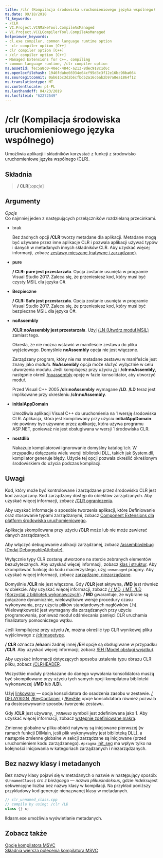 ```yaml
---
title: /clr (Kompilacja środowiska uruchomieniowego języka wspólnego)
ms.date: 09/18/2018
f1_keywords:
- /CLR
- VC.Project.VCNMakeTool.CompileAsManaged
- VC.Project.VCCLCompilerTool.CompileAsManaged
helpviewer_keywords:
- cl.exe compiler, common language runtime option
- -clr compiler option [C++]
- clr compiler option [C++]
- /clr compiler option [C++]
- Managed Extensions for C++, compiling
- common language runtime, /clr compiler option
ms.assetid: fec5a8c0-40ec-484c-a213-8dec918c1d6c
ms.openlocfilehash: 1946fdabe66934e64cf95d3c3f12e16bc98ba664
ms.sourcegitcommit: 0ab61bc3d2b6cfbd52a16c6ab2b97a8ea1864f12
ms.translationtype: MT
ms.contentlocale: pl-PL
ms.lasthandoff: 04/23/2019
ms.locfileid: "62272549"
---
```

# <a name="clr-common-language-runtime-compilation"></a>/clr (Kompilacja środowiska uruchomieniowego języka wspólnego)

Umożliwia aplikacji i składników korzystać z funkcji z środowisko uruchomieniowe języka wspólnego (CLR).

## <a name="syntax"></a>Składnia

> **/ CLR**[**:**_opcje_]

## <a name="arguments"></a>Argumenty

*Opcje*<br/>
Co najmniej jeden z następujących przełączników rozdzielaną przecinkami.

- brak

   Bez żadnych opcji **/CLR** tworzy metadane dla aplikacji. Metadane mogą być używane przez inne aplikacje CLR i pozwala aplikacji używać typów i danych w metadanych innych składników CLR. Aby uzyskać więcej informacji, zobacz [zestawy mieszane (natywne i zarządzane)](../../dotnet/mixed-native-and-managed-assemblies.md).

- **pure**

   **/ CLR: pure jest przestarzała**. Opcja zostanie usunięta w programie Visual Studio 2017. Zaleca się, że przeniesiesz kod, który musi być czysty MSIL dla języka C#.

- **Bezpieczne**

   **/ CLR: Safe jest przestarzała**. Opcja zostanie usunięta w programie Visual Studio 2017. Zaleca się, że przeniesiesz kod, który musi być bezpieczne MSIL dla języka C#.

- **noAssembly**

   **/CLR:noAssembly jest przestarzała**. Użyj [/LN (Utwórz moduł MSIL)](ln-create-msil-module.md) zamiast tego.

   Określa, że nie można wstawić w manifeście zestawu do pliku wyjściowego. Domyślnie **noAssembly** opcja nie jest włączone.

   Zarządzany program, który nie ma metadane zestawu w manifeście jest znany jako *modułu*. **NoAssembly** opcja może służyć wyłącznie w celu utworzenia modułu. Jeśli kompilujesz przy użyciu [/c](c-compile-without-linking.md) i **/clr:noAssembly**, następnie określ [/noassembly](noassembly-create-a-msil-module.md) opcję w fazie konsolidator, aby utworzyć moduł.

   Przed Visual C++ 2005 **/clr:noAssembly** wymagane **/LD**. **/LD** teraz jest implikowane przy określeniu **/clr:noAssembly**.

- **initialAppDomain**

   Umożliwia aplikacji Visual C++ do uruchomienia na 1 wersję środowiska CLR.  Aplikacja, która jest kompilowany przy użyciu **initialAppDomain** nie powinny być używane przez aplikację, która używa programu ASP.NET, ponieważ nie jest obsługiwana w wersji 1 środowiska CLR.

- **nostdlib**

   Nakazuje kompilatorowi ignorowanie domyślny katalog \clr. W przypadku dołączania wielu wersji biblioteki DLL, takich jak System.dll, kompilator generuje błędy. Użycie tej opcji pozwala określić określonym środowiskiem do użycia podczas kompilacji.

## <a name="remarks"></a>Uwagi

Kod, który może być kontrolowane i zarządzane przez środowisko CLR jest kod zarządzany. Kod zarządzany dostęp do obiektów zarządzanych. Aby uzyskać więcej informacji, zobacz [/CLR ograniczenia](clr-restrictions.md).

Aby uzyskać informacje o sposobie tworzenia aplikacji, które Definiowanie oraz stosowanie typami zarządzanymi, zobacz [Component Extensions dla platform środowiska uruchomieniowego](../../extensions/component-extensions-for-runtime-platforms.md).

Aplikacja skompilowana przy użyciu **/CLR** może lub nie może zawierać danych zarządzanych.

Aby włączyć debugowanie aplikacji zarządzanej, zobacz [/assemblydebug (Dodaj DebuggableAttribute)](assemblydebug-add-debuggableattribute.md).

Wyłącznie typy CLR zostaną utworzone na stercie zebranych elementów bezużytecznych. Aby uzyskać więcej informacji, zobacz [klas i struktur](../../extensions/classes-and-structs-cpp-component-extensions.md). Aby skompilować funkcję do kodu macierzystego, użyj `unmanaged` pragmy. Aby uzyskać więcej informacji, zobacz [zarządzane, niezarządzane](../../preprocessor/managed-unmanaged.md).

Domyślnie **/CLR** nie jest włączone. Gdy **/CLR** jest aktywna, **/MD** jest również w obiekcie. Aby uzyskać więcej informacji, zobacz [/ / MD, / MT, /LD (Korzystaj z bibliotek wykonawczych)](md-mt-ld-use-run-time-library.md). **/ MD** gwarantuje, że wybrane są połączone dynamicznie, wielowątkowe wersje procedury czasu wykonywania, przy użyciu plików standardowych nagłówków (.h). Wielowątkowość jest wymagany dla zarządzanych przy użyciu programowania, ponieważ moduł odśmiecania pamięci CLR uruchamia finalizatory pomocniczego wątku.

Jeśli kompilujesz przy użyciu **/c**, można określić typ CLR wynikowej pliku wyjściowego z [/clrimagetype](clrimagetype-specify-type-of-clr-image.md).

**/ CLR** oznacza **/eha**ani żadnej innej **/EH** opcje są obsługiwane w przypadku **/CLR**. Aby uzyskać więcej informacji, zobacz [/EH (Model obsługi wyjątku)](eh-exception-handling-model.md).

Aby uzyskać informacji dotyczących sposobu ustalenia typu obrazu CLR pliku, zobacz [/CLRHEADER](clrheader.md).

Wszystkie moduły przekazane do danego wywołania konsolidatora muszą być skompilowane przy użyciu tych samych opcji kompilatora biblioteki wykonawczej (**/MD** lub **/LD**).

Użyj [linkowany](assemblyresource-embed-a-managed-resource.md) — opcja konsolidatora do osadzenia zasobu w zestawie. [/ DELAYSIGN](delaysign-partially-sign-an-assembly.md), [/KeyContainer](keycontainer-specify-a-key-container-to-sign-an-assembly.md), i [/KeyFile](keyfile-specify-key-or-key-pair-to-sign-an-assembly.md) opcje konsolidatora również pozwala na dostosowywanie sposobu tworzenia zestawu.

Gdy **/CLR** jest używany, `_MANAGED` symboli jest zdefiniowana jako 1. Aby uzyskać więcej informacji, zobacz [wstępnie zdefiniowane makra](../../preprocessor/predefined-macros.md).

Zmienne globalne w pliku obiekt natywny są inicjowane pierwszej (w ramach funkcji DllMain, jeśli plik wykonywalny jest biblioteką DLL), a następnie zmienne globalne w sekcji zarządzane są inicjowane (przed uruchomieniem kodu zarządzanego). `#pragma` [init_seg](../../preprocessor/init-seg.md) ma wpływ tylko na kolejności inicjowania w kategoriach zarządzanych i niezarządzanych.

## <a name="metadata-and-unnamed-classes"></a>Bez nazwy klasy i metadanych

Bez nazwy klasy pojawi się w metadanych o nazwie w następujący sposób: `$UnnamedClass$` *crc z bieżącego — nazwa pliku*`$`*indeksu*`$`, gdzie *indeksu*jest sekwencyjne liczba bez nazwy klasy w kompilacji. Na przykład poniższy przykładowy kod generuje nienazwanej klasy w metadanych.

```cpp
// clr_unnamed_class.cpp
// compile by using: /clr /LD
class {} x;
```

Ildasm.exe umożliwia wyświetlanie metadanych.

## <a name="see-also"></a>Zobacz także

[Opcje kompilatora MSVC](compiler-options.md)<br/>
[Składnia wiersza polecenia kompilatora MSVC](compiler-command-line-syntax.md)
